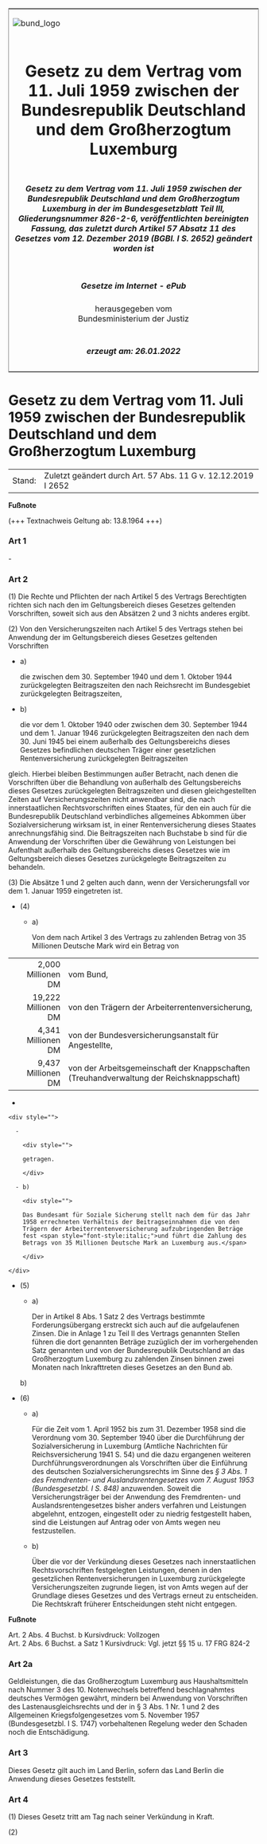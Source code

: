 <span id="DECKBLATT.html"></span>

<table border="0" frame="border" width="100%">

<tr valign="top">

<td align="left">

![bund\_logo](BfJ_2021_Web_de_de.gif)

</td>

<td align="right">

 

</td>

</tr>

<tr align="center" valign="middle">

<td colspan="2">

# Gesetz zu dem Vertrag vom 11. Juli 1959 zwischen der Bundesrepublik Deutschland und dem Großherzogtum Luxemburg

</td>

</tr>

<tr align="center" valign="middle">

<td colspan="2">

##### Gesetz zu dem Vertrag vom 11. Juli 1959 zwischen der Bundesrepublik Deutschland und dem Großherzogtum Luxemburg in der im Bundesgesetzblatt Teil III, Gliederungsnummer 826-2-6, veröffentlichten bereinigten Fassung, das zuletzt durch Artikel 57 Absatz 11 des Gesetzes vom 12. Dezember 2019 (BGBl. I S. 2652) geändert worden ist

</td>

</tr>

<tr align="center" valign="middle">

<td colspan="2">

  
  

##### Gesetze im Internet - ePub  
  
herausgegeben vom  
Bundesministerium der Justiz

</td>

</tr>

<tr align="center" valign="bottom">

<td colspan="2">

  
  

##### erzeugt am: 26.01.2022

</td>

</tr>

</table>

<span id="BJNR220770960.html"></span>

# Gesetz zu dem Vertrag vom 11. Juli 1959 zwischen der Bundesrepublik Deutschland und dem Großherzogtum Luxemburg

<div>

<div class="jnhtml">

|        |                                                               |
| ------ | ------------------------------------------------------------- |
| Stand: | Zuletzt geändert durch Art. 57 Abs. 11 G v. 12.12.2019 I 2652 |

</div>

</div>

<div>

  
**Fußnote**

<div class="jnhtml">

<div>

<div class="jurAbsatz">

(+++ Textnachweis Geltung ab: 13.8.1964 +++)

</div>

</div>

</div>

</div>

<span id="BJNR220770960BJNE000100314.html"></span>

### Art 1  

<div>

<div class="jnhtml">

<div>

<div class="jurAbsatz">

\-

</div>

</div>

</div>

</div>

<span id="BJNR220770960BJNE000201126.html"></span>

### Art 2  

<div>

<div class="jnhtml">

<div>

<div class="jurAbsatz">

(1) Die Rechte und Pflichten der nach Artikel 5 des Vertrags
Berechtigten richten sich nach den im Geltungsbereich dieses Gesetzes
geltenden Vorschriften, soweit sich aus den Absätzen 2 und 3 nichts
anderes ergibt.

</div>

<div class="jurAbsatz">

(2) Von den Versicherungszeiten nach Artikel 5 des Vertrags stehen bei
Anwendung der im Geltungsbereich dieses Gesetzes geltenden Vorschriften

  - a)
    
    <div style="">
    
    die zwischen dem 30. September 1940 und dem 1. Oktober 1944
    zurückgelegten Beitragszeiten den nach Reichsrecht im Bundesgebiet
    zurückgelegten Beitragszeiten,
    
    </div>

  - b)
    
    <div style="">
    
    die vor dem 1. Oktober 1940 oder zwischen dem 30. September 1944 und
    dem 1. Januar 1946 zurückgelegten Beitragszeiten den nach dem 30.
    Juni 1945 bei einem außerhalb des Geltungsbereichs dieses Gesetzes
    befindlichen deutschen Träger einer gesetzlichen Rentenversicherung
    zurückgelegten Beitragszeiten
    
    </div>

gleich. Hierbei bleiben Bestimmungen außer Betracht, nach denen die
Vorschriften über die Behandlung von außerhalb des Geltungsbereichs
dieses Gesetzes zurückgelegten Beitragszeiten und diesen
gleichgestellten Zeiten auf Versicherungszeiten nicht anwendbar sind,
die nach innerstaatlichen Rechtsvorschriften eines Staates, für den ein
auch für die Bundesrepublik Deutschland verbindliches allgemeines
Abkommen über Sozialversicherung wirksam ist, in einer
Rentenversicherung dieses Staates anrechnungsfähig sind. Die
Beitragszeiten nach Buchstabe b sind für die Anwendung der Vorschriften
über die Gewährung von Leistungen bei Aufenthalt außerhalb des
Geltungsbereichs dieses Gesetzes wie im Geltungsbereich dieses Gesetzes
zurückgelegte Beitragszeiten zu behandeln.

</div>

<div class="jurAbsatz">

(3) Die Absätze 1 und 2 gelten auch dann, wenn der Versicherungsfall vor
dem 1. Januar 1959 eingetreten ist.

</div>

<div class="jurAbsatz">

  - (4)
    
    <div style="">
    
      - a)
        
        <div style="">
        
        Von dem nach Artikel 3 des Vertrags zu zahlenden Betrag von 35
        Millionen Deutsche Mark wird ein Betrag von
        
        </div>
    
    </div>

|                     |                                                                                          |
| ------------------: | :--------------------------------------------------------------------------------------- |
|  2,000 Millionen DM | vom Bund,                                                                                |
| 19,222 Millionen DM | von den Trägern der Arbeiterrentenversicherung,                                          |
|  4,341 Millionen DM | von der Bundesversicherungsanstalt für Angestellte,                                      |
|  9,437 Millionen DM | von der Arbeitsgemeinschaft der Knappschaften (Treuhandverwaltung der Reichsknappschaft) |

  - 
    
    <div style="">
    
      - 
        
        <div style="">
        
        getragen.
        
        </div>
    
      - b)
        
        <div style="">
        
        Das Bundesamt für Soziale Sicherung stellt nach dem für das Jahr
        1958 errechneten Verhältnis der Beitragseinnahmen die von den
        Trägern der Arbeiterrentenversicherung aufzubringenden Beträge
        fest <span style="font-style:italic;">und führt die Zahlung des
        Betrags von 35 Millionen Deutsche Mark an Luxemburg aus.</span>
        
        </div>
    
    </div>

</div>

<div class="jurAbsatz">

  - (5)
    
    <div style="">
    
      - a)
        
        <div style="">
        
        Der in Artikel 8 Abs. 1 Satz 2 des Vertrags bestimmte
        Forderungsübergang erstreckt sich auch auf die aufgelaufenen
        Zinsen. Die in Anlage 1 zu Teil II des Vertrags genannten
        Stellen führen die dort genannten Beträge zuzüglich der im
        vorhergehenden Satz genannten und von der Bundesrepublik
        Deutschland an das Großherzogtum Luxemburg zu zahlenden Zinsen
        binnen zwei Monaten nach Inkrafttreten dieses Gesetzes an den
        Bund ab.
        
        </div>
    
    </div>
    
    <div style="">
    
    b)
    
    </div>

  - (6)
    
    <div style="">
    
      - a)
        
        <div style="">
        
        Für die Zeit vom 1. April 1952 bis zum 31. Dezember 1958 sind
        die Verordnung vom 30. September 1940 über die Durchführung der
        Sozialversicherung in Luxemburg (Amtliche Nachrichten für
        Reichsversicherung 1941 S. 54) und die dazu ergangenen weiteren
        Durchführungsverordnungen als Vorschriften über die Einführung
        des deutschen Sozialversicherungsrechts im Sinne des
        <span style="font-style:italic;">§ 3 Abs. 1 des Fremdrenten- und
        Auslandsrentengesetzes vom 7. August 1953 (Bundesgesetzbl. I S.
        848)</span> anzuwenden. Soweit die Versicherungsträger bei der
        Anwendung des Fremdrenten- und Auslandsrentengesetzes bisher
        anders verfahren und Leistungen abgelehnt, entzogen, eingestellt
        oder zu niedrig festgestellt haben, sind die Leistungen auf
        Antrag oder von Amts wegen neu festzustellen.
        
        </div>
    
      - b)
        
        <div style="">
        
        Über die vor der Verkündung dieses Gesetzes nach
        innerstaatlichen Rechtsvorschriften festgelegten Leistungen,
        denen in den gesetzlichen Rentenversicherungen in Luxemburg
        zurückgelegte Versicherungszeiten zugrunde liegen, ist von Amts
        wegen auf der Grundlage dieses Gesetzes und des Vertrags erneut
        zu entscheiden. Die Rechtskraft früherer Entscheidungen steht
        nicht entgegen.
        
        </div>
    
    </div>

</div>

</div>

</div>

</div>

<div>

  
**Fußnote**

<div class="jnhtml">

<div>

<div class="jurAbsatz">

Art. 2 Abs. 4 Buchst. b Kursivdruck: Vollzogen  
Art. 2 Abs. 6 Buchst. a Satz 1 Kursivdruck: Vgl. jetzt §§ 15 u. 17 FRG
824-2

</div>

</div>

</div>

</div>

<span id="BJNR220770960BJNE000300314.html"></span>

### Art 2a  

<div>

<div class="jnhtml">

<div>

<div class="jurAbsatz">

Geldleistungen, die das Großherzogtum Luxemburg aus Haushaltsmitteln
nach Nummer 3 des 10. Notenwechsels betreffend beschlagnahmtes deutsches
Vermögen gewährt, mindern bei Anwendung von Vorschriften des
Lastenausgleichsrechts und der in § 3 Abs. 1 Nr. 1 und 2 des Allgemeinen
Kriegsfolgengesetzes vom 5. November 1957 (Bundesgesetzbl. I S. 1747)
vorbehaltenen Regelung weder den Schaden noch die Entschädigung.

</div>

</div>

</div>

</div>

<span id="BJNR220770960BJNE000400314.html"></span>

### Art 3  

<div>

<div class="jnhtml">

<div>

<div class="jurAbsatz">

Dieses Gesetz gilt auch im Land Berlin, sofern das Land Berlin die
Anwendung dieses Gesetzes feststellt.

</div>

</div>

</div>

</div>

<span id="BJNR220770960BJNE000500314.html"></span>

### Art 4  

<div>

<div class="jnhtml">

<div>

<div class="jurAbsatz">

(1) Dieses Gesetz tritt am Tag nach seiner Verkündung in Kraft.

</div>

<div class="jurAbsatz">

(2)

</div>

</div>

</div>

</div>
